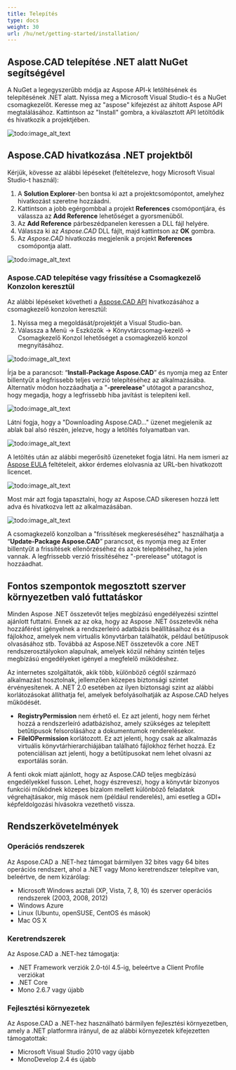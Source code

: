 ```yaml
---
title: Telepítés
type: docs
weight: 30
url: /hu/net/getting-started/installation/
---
```


## **Aspose.CAD telepítése .NET alatt NuGet segítségével**

A NuGet a legegyszerűbb módja az Aspose API-k letöltésének és telepítésének .NET alatt. Nyissa meg a Microsoft Visual Studio-t és a NuGet csomagkezelőt. Keresse meg az "aspose" kifejezést az áhított Aspose API megtalálásához. Kattintson az "Install" gombra, a kiválasztott API letöltődik és hivatkozik a projektjében.

![todo:image_alt_text](/_assets/install/installation_1.png)

## **Aspose.CAD hivatkozása .NET projektből**

Kérjük, kövesse az alábbi lépéseket (feltételezve, hogy Microsoft Visual Studio-t használ):

1. A **Solution Explorer**-ben bontsa ki azt a projektcsomópontot, amelyhez hivatkozást szeretne hozzáadni.
1. Kattintson a jobb egérgombbal a projekt **References** csomópontjára, és válassza az **Add Reference** lehetőséget a gyorsmenüből.
1. Az **Add Reference** párbeszédpanelen keressen a DLL fájl helyére.
1. Válassza ki az *Aspose.CAD* DLL fájlt, majd kattintson az **OK** gombra.
1. Az *Aspose.CAD* hivatkozás megjelenik a projekt **References** csomópontja alatt.

![todo:image_alt_text](/_assets/install/installation_2.png)

### **Aspose.CAD telepítése vagy frissítése a Csomagkezelő Konzolon keresztül**

Az alábbi lépéseket követheti a [Aspose.CAD API](https://www.nuget.org/packages/Aspose.CAD/) hivatkozásához a csomagkezelő konzolon keresztül:

1. Nyissa meg a megoldását/projektjét a Visual Studio-ban.
1. Válassza a Menü -> Eszközök -> Könyvtárcsomag-kezelő -> Csomagkezelő Konzol lehetőséget a csomagkezelő konzol megnyitásához.

![todo:image_alt_text](/_assets/install/installation_3.png)

Írja be a parancsot: “**Install-Package Aspose.CAD**” és nyomja meg az Enter billentyűt a legfrissebb teljes verzió telepítéséhez az alkalmazásába. Alternatív módon hozzáadhatja a "**-prerelease**" utótagot a parancshoz, hogy megadja, hogy a legfrissebb hiba javítást is telepíteni kell.

![todo:image_alt_text](/_assets/install/installation_4.png)

Látni fogja, hogy a "Downloading Aspose.CAD..." üzenet megjelenik az ablak bal alsó részén, jelezve, hogy a letöltés folyamatban van.

![todo:image_alt_text](/_assets/install/installation_5.png)

A letöltés után az alábbi megerősítő üzeneteket fogja látni. Ha nem ismeri az [Aspose EULA](https://about.aspose.com/legal/eula) feltételeit, akkor érdemes elolvasnia az URL-ben hivatkozott licencet.

![todo:image_alt_text](/_assets/install/installation_6.png)

Most már azt fogja tapasztalni, hogy az Aspose.CAD sikeresen hozzá lett adva és hivatkozva lett az alkalmazásában.

![todo:image_alt_text](/_assets/install/installation_7.png)

A csomagkezelő konzolban a "frissítések megkereséséhez" használhatja a “**Update-Package Aspose.CAD**” parancsot, és nyomja meg az Enter billentyűt a frissítések ellenőrzéséhez és azok telepítéséhez, ha jelen vannak. A legfrissebb verzió frissítéséhez "-prerelease" utótagot is hozzáadhat.

## **Fontos szempontok megosztott szerver környezetben való futtatáskor**

Minden Aspose .NET összetevőt teljes megbízású engedélyezési szinttel ajánlott futtatni. Ennek az az oka, hogy az Aspose .NET összetevők néha hozzáférést igényelnek a rendszerleíró adatbázis beállításaihoz és a fájlokhoz, amelyek nem virtuális könyvtárban találhatók, például betűtípusok olvasásához stb. Továbbá az Aspose.NET összetevők a core .NET rendszerosztályokon alapulnak, amelyek közül néhány szintén teljes megbízású engedélyeket igényel a megfelelő működéshez.

Az internetes szolgáltatók, akik több, különböző cégtől származó alkalmazást hosztolnak, jellemzően közepes biztonsági szintet érvényesítenek. A .NET 2.0 esetében az ilyen biztonsági szint az alábbi korlátozásokat állíthatja fel, amelyek befolyásolhatják az Aspose.CAD helyes működését.

- **RegistryPermission** nem érhető el. Ez azt jelenti, hogy nem férhet hozzá a rendszerleíró adatbázishoz, amely szükséges az telepített betűtípusok felsorolásához a dokumentumok renderelésekor.
- **FileIOPermission** korlátozott. Ez azt jelenti, hogy csak az alkalmazás virtuális könyvtárhierarchiájában található fájlokhoz férhet hozzá. Ez potenciálisan azt jelenti, hogy a betűtípusokat nem lehet olvasni az exportálás során.

A fenti okok miatt ajánlott, hogy az Aspose.CAD teljes megbízású engedélyekkel fusson. Lehet, hogy észreveszi, hogy a könyvtár bizonyos funkciói működnek közepes bizalom mellett különböző feladatok végrehajtásakor, míg mások nem (például renderelés), ami esetleg a GDI+ képfeldolgozási hívásokra vezethető vissza.

## **Rendszerkövetelmények**

### **Operációs rendszerek**

Az Aspose.CAD a .NET-hez támogat bármilyen 32 bites vagy 64 bites operációs rendszert, ahol a .NET vagy Mono keretrendszer telepítve van, beleértve, de nem kizárólag:

- Microsoft Windows asztali (XP, Vista, 7, 8, 10) és szerver operációs rendszerek (2003, 2008, 2012)
- Windows Azure
- Linux (Ubuntu, openSUSE, CentOS és mások)
- Mac OS X

### **Keretrendszerek**

Az Aspose.CAD a .NET-hez támogatja:

- .NET Framework verziók 2.0-tól 4.5-ig, beleértve a Client Profile verziókat
- .NET Core
- Mono 2.6.7 vagy újabb

### **Fejlesztési környezetek**

Az Aspose.CAD a .NET-hez használható bármilyen fejlesztési környezetben, amely a .NET platformra irányul, de az alábbi környezetek kifejezetten támogatottak:

- Microsoft Visual Studio 2010 vagy újabb
- MonoDevelop 2.4 és újabb

